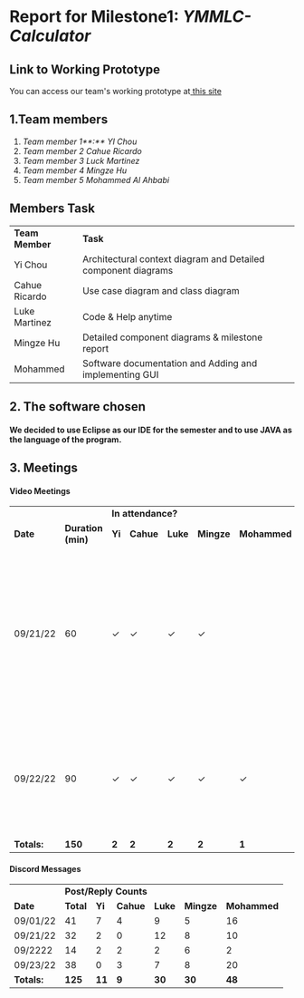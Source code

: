 # **Report for Milestone1: _YMMLC-Calculator_**


## **Link to Working Prototype**

You can access our team's working prototype at[ this site](https://github.com/luuis1234567/422_project)


## **1.Team members**



1. _Team member 1**:**_ _YI Chou_
2. _Team member 2 Cahue Ricardo_
3. _Team member 3 Luck Martinez_
4. _Team member 4 Mingze Hu_
5. _Team member 5 Mohammed Al Ahbabi_


## **Members Task**


<table>
  <tr>
   <td><strong>Team Member</strong>
   </td>
   <td><strong>Task</strong>
   </td>
  </tr>
  <tr>
   <td>Yi Chou
   </td>
   <td>Architectural context diagram and Detailed component diagrams
   </td>
  </tr>
  <tr>
   <td>Cahue Ricardo
   </td>
   <td>Use case diagram and class diagram
   </td>
  </tr>
  <tr>
   <td>Luke Martinez
   </td>
   <td>Code & Help anytime
   </td>
  </tr>
  <tr>
   <td>Mingze Hu
   </td>
   <td>Detailed component diagrams & milestone report
   </td>
  </tr>
  <tr>
   <td>Mohammed
   </td>
   <td>Software documentation and Adding and implementing GUI
   </td>
  </tr>
</table>



## **2. The software chosen**


#### **We decided to use Eclipse as our IDE for the semester and to use JAVA as the language of the program.**


## **3. Meetings**


#### **Video Meetings**


<table>
  <tr>
   <td colspan="2" >
   </td>
   <td colspan="4" ><strong>In attendance?</strong>
   </td>
   <td>
   </td>
   <td>
   </td>
  </tr>
  <tr>
   <td><strong>Date</strong>
   </td>
   <td><strong>Duration (min)</strong>
   </td>
   <td><strong>Yi</strong>
   </td>
   <td><strong>Cahue</strong>
   </td>
   <td><strong>Luke</strong>
   </td>
   <td><strong>Mingze</strong>
   </td>
   <td><strong>Mohammed</strong>
   </td>
   <td><strong>Notes</strong>
   </td>
  </tr>
  <tr>
   <td>09/21/22
   </td>
   <td>60
   </td>
   <td>✓
   </td>
   <td>✓
   </td>
   <td>✓
   </td>
   <td>✓
   </td>
   <td>
   </td>
   <td>We had a voice conference via discord in which we discussed our tasks and the language used by our software.  and the UML diagramming of the website.
   </td>
  </tr>
  <tr>
   <td>09/22/22
   </td>
   <td>90
   </td>
   <td>✓
   </td>
   <td>✓
   </td>
   <td>✓
   </td>
   <td>✓
   </td>
   <td>✓
   </td>
   <td>We had a voice conference via discord in which we discussed detailed task assignments for each person.
   </td>
  </tr>
  <tr>
   <td><strong>Totals:</strong>
   </td>
   <td><strong>150</strong>
   </td>
   <td><strong>2</strong>
   </td>
   <td><strong>2</strong>
   </td>
   <td><strong>2</strong>
   </td>
   <td><strong>2</strong>
   </td>
   <td><strong>1</strong>
   </td>
   <td>
   </td>
  </tr>
</table>



#### **Discord Messages**


<table>
  <tr>
   <td>
   </td>
   <td colspan="5" ><strong>Post/Reply Counts</strong>
   </td>
   <td>
   </td>
  </tr>
  <tr>
   <td><strong>Date</strong>
   </td>
   <td><strong>Total</strong>
   </td>
   <td><strong>Yi</strong>
   </td>
   <td><strong>Cahue</strong>
   </td>
   <td><strong>Luke</strong>
   </td>
   <td><strong>Mingze</strong>
   </td>
   <td><strong>Mohammed</strong>
   </td>
  </tr>
  <tr>
   <td>09/01/22
   </td>
   <td>41
   </td>
   <td>7
   </td>
   <td>4
   </td>
   <td>9
   </td>
   <td>5
   </td>
   <td>16
   </td>
  </tr>
  <tr>
   <td>09/21/22
   </td>
   <td>32
   </td>
   <td>2
   </td>
   <td>0
   </td>
   <td>12
   </td>
   <td>8
   </td>
   <td>10
   </td>
  </tr>
  <tr>
   <td>09/2222
   </td>
   <td>14
   </td>
   <td>2
   </td>
   <td>2
   </td>
   <td>2
   </td>
   <td>6
   </td>
   <td>2
   </td>
  </tr>
  <tr>
   <td>09/23/22
   </td>
   <td>38
   </td>
   <td>0
   </td>
   <td>3
   </td>
   <td>7
   </td>
   <td>8
   </td>
   <td>20
   </td>
  </tr>
  <tr>
   <td><strong>Totals:</strong>
   </td>
   <td><strong>125</strong>
   </td>
   <td><strong>11</strong>
   </td>
   <td><strong>9</strong>
   </td>
   <td><strong>30</strong>
   </td>
   <td><strong>30</strong>
   </td>
   <td><strong>48</strong>
   </td>
  </tr>
</table>